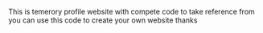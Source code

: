 This is temerory profile website with compete code to take reference from
you can use this code to create your own website
thanks
